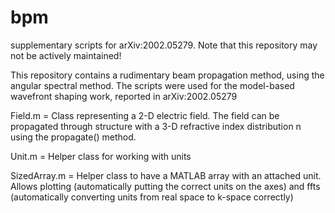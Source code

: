 # bpm
supplementary scripts for arXiv:2002.05279. Note that this repository may not be actively maintained!

This repository contains a rudimentary beam propagation method, using the angular spectral method.
The scripts were used for the model-based wavefront shaping work, reported in arXiv:2002.05279

Field.m = Class representing a 2-D electric field. The field can be propagated through structure with a 3-D refractive index distribution n using the propagate() method.

Unit.m = Helper class for working with units

SizedArray.m = Helper class to have a MATLAB array with an attached unit. Allows plotting (automatically putting the correct units on the axes) and ffts (automatically converting units from real space to k-space correctly)
